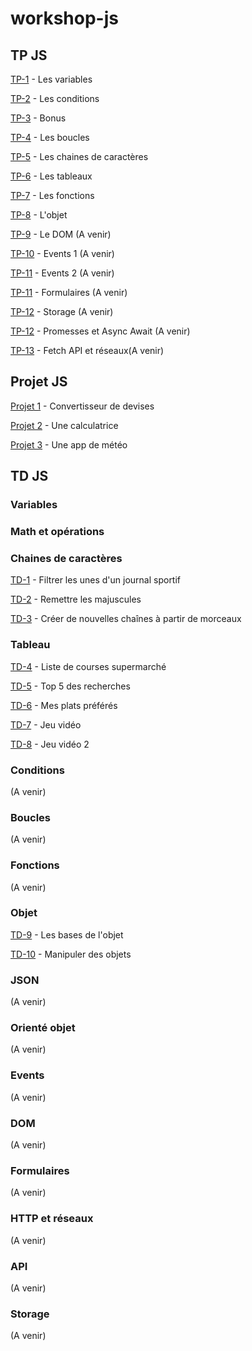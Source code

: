 # workshop-js

## TP JS
[TP-1](tp-1-variables.md) - Les variables

[TP-2](tp-2-conditions.md) - Les conditions

[TP-3](tp-3-bonus.md) - Bonus

[TP-4](tp-4-boucles.md) - Les boucles

[TP-5](tp-5-chaines-caracteres.md) - Les chaines de caractères

[TP-6](tp-6-tableaux.md) - Les tableaux

[TP-7](tp-7-fonction.md) - Les fonctions

[TP-8](tp-8-objet.md) - L'objet

[TP-9](tp-9-dom.md) - Le DOM (A venir)

[TP-10](tp-10-events.md) - Events 1 (A venir)

[TP-11](tp-11-events-2.md) - Events 2 (A venir)

[TP-11](tp-12-forms.md) - Formulaires (A venir)

[TP-12](tp-13-storage.md) - Storage (A venir)

[TP-12](tp-14-promesse-async-await.md) - Promesses et Async Await (A venir)

[TP-13](tp-15-fetch-api-network.md) - Fetch API et réseaux(A venir)


## Projet JS

[Projet 1](projet-convertisseur.md) - Convertisseur de devises

[Projet 2](projet-calculatrice.md) - Une calculatrice

[Projet 3](projet-meteo.md) - Une app de météo


## TD JS

### Variables

### Math et opérations

### 

### Chaines de caractères

[TD-1](filter-title-newspaper.md) - Filtrer les unes d'un journal sportif

[TD-2](reset-capital-letters.md) - Remettre les majuscules

[TD-3](making-new-strings-from-old-parts.md) - Créer de nouvelles chaînes à partir de morceaux

### Tableau
[TD-4](shopping-list.md) - Liste de courses supermarché

[TD-5](top-5-search-engine.md) - Top 5 des recherches

[TD-6](meal.md) - Mes plats préférés

[TD-7](video-game.md) - Jeu vidéo

[TD-8](video-game2.md) - Jeu vidéo 2

### Conditions

(A venir)

### Boucles

(A venir)

### Fonctions

(A venir)

### Objet

[TD-9](base-object.md) - Les bases de l'objet

[TD-10](poo.md) - Manipuler des objets


### JSON

(A venir)

### Orienté objet

(A venir)

### Events

(A venir)

### DOM

(A venir)

### Formulaires

(A venir)

### HTTP et réseaux

(A venir)

### API

(A venir)

### Storage

(A venir)
